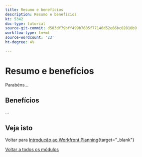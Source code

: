 ```yaml
---
title: Resumo e benefícios
description: Resumo e benefícios
kt: 5342
doc-type: tutorial
source-git-commit: d583df79bff499b7605f77146d52e66bc02810b9
workflow-type: tm+mt
source-wordcount: '23'
ht-degree: 4%

---
```


# Resumo e benefícios

Parabéns...

## Benefícios

...

## Veja isto

Voltar para [Introdução ao Workfront Planning](./wfplanning.md){target="_blank"}

[Voltar a todos os módulos](../../../overview.md)
